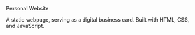Personal Website

A static webpage, serving as a digital business card. Built with HTML, CSS, and JavaScript.
